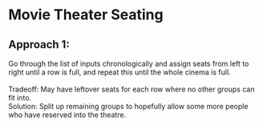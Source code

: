 # Movie Theater Seating

## Approach 1:
Go through the list of inputs chronologically and assign seats from left to right until a row is full, and repeat this until the whole cinema is full. </br>
</br>
Tradeoff: May have leftover seats for each row where no other groups can fit into. </br>
Solution: Split up remaining groups to hopefully allow some more people who have reserved into the theatre.
